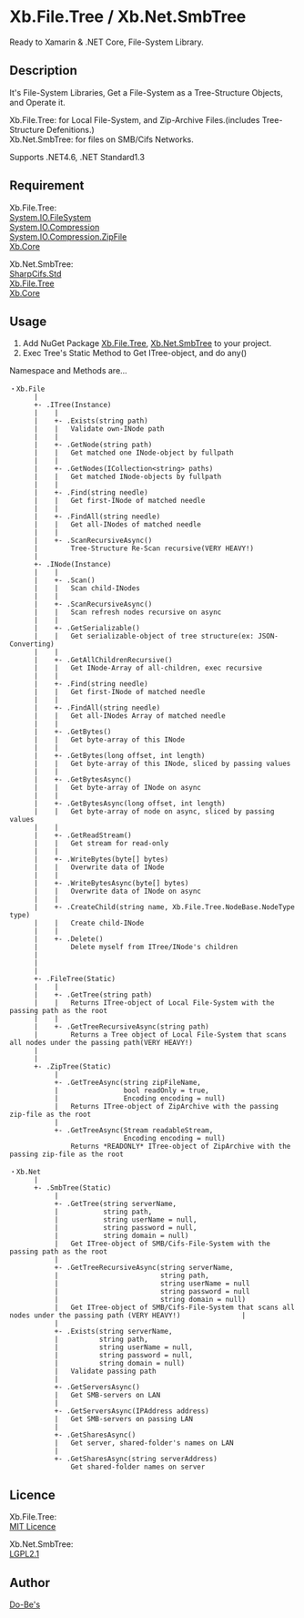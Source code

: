 Xb.File.Tree / Xb.Net.SmbTree
====

Ready to Xamarin & .NET Core, File-System Library.

## Description
It's File-System Libraries, Get a File-System as a Tree-Structure Objects, and Operate it.

Xb.File.Tree: for Local File-System, and Zip-Archive Files.(includes Tree-Structure Defenitions.)  
Xb.Net.SmbTree: for files on SMB/Cifs Networks.

Supports .NET4.6, .NET Standard1.3

## Requirement
Xb.File.Tree:  
[System.IO.FileSystem](https://www.nuget.org/packages/System.IO.FileSystem/)  
[System.IO.Compression](https://www.nuget.org/packages/System.IO.Compression/)  
[System.IO.Compression.ZipFile](https://www.nuget.org/packages/System.IO.Compression.ZipFile/)  
[Xb.Core](https://www.nuget.org/packages/Xb.Core/)  

Xb.Net.SmbTree:  
[SharpCifs.Std](https://www.nuget.org/packages/SharpCifs.Std/)  
[Xb.File.Tree](https://www.nuget.org/packages/Xb.File.Tree/)  
[Xb.Core](https://www.nuget.org/packages/Xb.Core/)  

## Usage
1. Add NuGet Package [Xb.File.Tree](https://www.nuget.org/packages/Xb.File.Tree/), [Xb.Net.SmbTree](https://www.nuget.org/packages/Xb.Net.SmbTree/) to your project.
2. Exec Tree's Static Method to Get ITree-object, and do any()

Namespace and Methods are...


    ・Xb.File
          |
          +- .ITree(Instance)
          |    |
          |    +- .Exists(string path)
          |    |   Validate own-INode path
          |    |
          |    +- .GetNode(string path)
          |    |   Get matched one INode-object by fullpath
          |    |
          |    +- .GetNodes(ICollection<string> paths)
          |    |   Get matched INode-objects by fullpath
          |    |
          |    +- .Find(string needle)
          |    |   Get first-INode of matched needle
          |    |
          |    +- .FindAll(string needle)
          |    |   Get all-INodes of matched needle
          |    |
          |    +- .ScanRecursiveAsync()
          |        Tree-Structure Re-Scan recursive(VERY HEAVY!)
          |
          +- .INode(Instance)
          |    |
          |    +- .Scan()
          |    |   Scan child-INodes
          |    |
          |    +- .ScanRecursiveAsync()
          |    |   Scan refresh nodes recursive on async
          |    |
          |    +- .GetSerializable()
          |    |   Get serializable-object of tree structure(ex: JSON-Converting)
          |    |
          |    +- .GetAllChildrenRecursive()
          |    |   Get INode-Array of all-children, exec recursive
          |    |
          |    +- .Find(string needle)
          |    |   Get first-INode of matched needle
          |    |
          |    +- .FindAll(string needle)
          |    |   Get all-INodes Array of matched needle
          |    |
          |    +- .GetBytes()
          |    |   Get byte-array of this INode
          |    |
          |    +- .GetBytes(long offset, int length)
          |    |   Get byte-array of this INode, sliced by passing values
          |    |
          |    +- .GetBytesAsync()
          |    |   Get byte-array of INode on async
          |    |
          |    +- .GetBytesAsync(long offset, int length)
          |    |   Get byte-array of node on async, sliced by passing values
          |    |
          |    +- .GetReadStream()
          |    |   Get stream for read-only
          |    |
          |    +- .WriteBytes(byte[] bytes)
          |    |   Overwrite data of INode
          |    |
          |    +- .WriteBytesAsync(byte[] bytes)
          |    |   Overwrite data of INode on async
          |    |
          |    +- .CreateChild(string name, Xb.File.Tree.NodeBase.NodeType type)
          |    |   Create child-INode
          |    |
          |    +- .Delete()
          |        Delete myself from ITree/INode's children
          |
          |
          |
          +- .FileTree(Static)
          |    |
          |    +- .GetTree(string path)
          |    |   Returns ITree-object of Local File-System with the passing path as the root
          |    |
          |    +- .GetTreeRecursiveAsync(string path)
          |        Returns a Tree object of Local File-System that scans all nodes under the passing path(VERY HEAVY!)
          |
          |
          +- .ZipTree(Static)
               |
               +- .GetTreeAsync(string zipFileName,
               |                bool readOnly = true,
               |                Encoding encoding = null)
               |   Returns ITree-object of ZipArchive with the passing zip-file as the root
               |
               +- .GetTreeAsync(Stream readableStream,
                                Encoding encoding = null)
                   Returns *READONLY* ITree-object of ZipArchive with the passing zip-file as the root

    ・Xb.Net
          |
          +- .SmbTree(Static)
               |
               +- .GetTree(string serverName,
               |           string path,
               |           string userName = null,
               |           string password = null,
               |           string domain = null)
               |   Get ITree-object of SMB/Cifs-File-System with the passing path as the root
               |
               +- .GetTreeRecursiveAsync(string serverName,
               |                         string path,
               |                         string userName = null
               |                         string password = null
               |                         string domain = null)
               |   Get ITree-object of SMB/Cifs-File-System that scans all nodes under the passing path (VERY HEAVY!)               |
               |
               +- .Exists(string serverName,
               |          string path,
               |          string userName = null,
               |          string password = null,
               |          string domain = null)
               |   Validate passing path
               |
               +- .GetServersAsync()
               |   Get SMB-servers on LAN
               |
               +- .GetServersAsync(IPAddress address)
               |   Get SMB-servers on passing LAN
               |
               +- .GetSharesAsync()
               |   Get server, shared-folder's names on LAN
               |
               +- .GetSharesAsync(string serverAddress)
                   Get shared-folder names on server


## Licence
Xb.File.Tree:  
[MIT Licence](https://github.com/ume05rw/Xb.File.Tree/blob/master/Xb.File.Tree.STD1.3/LICENSE)

Xb.Net.SmbTree:  
[LGPL2.1](https://github.com/ume05rw/Xb.File.Tree/blob/master/Xb.Net.SmbTree.STD1.3/LICENSE)
## Author

[Do-Be's](http://dobes.jp)
